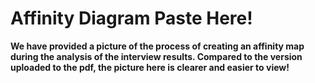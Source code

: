# **Affinity Diagram Paste Here!**
**We have provided a picture of the process of creating an affinity map during the analysis of the interview results. Compared to the version uploaded to the pdf, the picture here is clearer and easier to view!**
